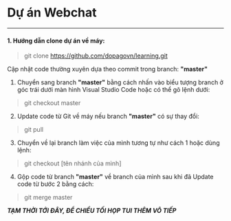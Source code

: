 # Dự án Webchat
***

####  1. Hướng dẫn clone dự án về máy: 

> git clone https://github.com/dopagovn/learning.git


 Cập nhật code thường xuyên dựa theo commit trong branch: **"master"**

 1. Chuyển sang branch **"master"** bằng cách nhấn vào biểu tượng branch ở góc trái dưới màn hình Visual Studio Code hoặc có thể gõ lệnh dưới:
 
 > git checkout master

 2. Update code từ Git về máy nếu branch **"master"** có sự thay đổi:

> git pull

3. Chuyển về lại branch làm việc của mình tương tự như cách 1 hoặc dùng lệnh:

> git checkout [tên nhánh của mình]

4. Gộp code từ branch **"master"** về branch của mình sau khi đã Update code từ bước 2 bằng cách:

> git merge master


**_TẠM THỜI TỚI ĐÂY, ĐỂ CHIỀU TỐI HỌP TUI THÊM VÔ TIẾP_**